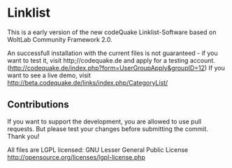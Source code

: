 Linklist
================

This is a early version of the new codeQuake Linklist-Software based on WoltLab Community Framework 2.0.

An successfull installation with the current files is not guaranteed - if you want to test it, visit http;//codequake.de and apply for a testing account. (http://codequake.de/index.php?form=UserGroupApply&groupID=12)
If you want to see a live demo, visit http://beta.codequake.de/links/index.php/CategoryList/




Contributions
----------------
If you want to support the development, you are allowed to use pull requests. But please test your changes before submitting the commit. Thank you!


All files are LGPL licensed:
GNU Lesser General Public License <http://opensource.org/licenses/lgpl-license.php>
